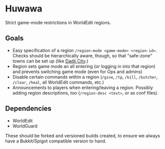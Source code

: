 # Huwawa

Strict game-mode restrictions in WorldEdit regions.

## Goals

* Easy specification of a region `/region-mode <game-mode> <region-id>`. Checks should be hierarchically aware, though, so that "safe-zone" towns can be set up (like [Dadŝ City](http://uruk.d3mok.net/wiki/Dad%C5%9D).)
* Region sets game mode an all entering (or logging in into that region) and prevents switching game mode (even for Ops and admins)
* Disable certain commands within a region (`/give`, `/tp`, `/kill`, `/butcher`, `/clear`, `/heal`, all WorldEdit commands, etc.)
* Announcements to players when entering/leaving a region. Possibly adding region descriptions, too (`/region-desc <text>`, or as conf files).

## Dependencies

* WorldEdit
* WorldGuard

These should be forked and versioned builds created, to ensure we always have a Bukkit/Spigot compatible version to hand.
